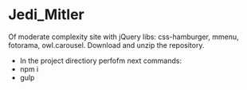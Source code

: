 # Jedi_Mitler
Of moderate complexity site with jQuery libs: css-hamburger, mmenu, fotorama, owl.carousel.
Download and unzip the repository. 
  * In the project directiory perfofm next commands:
   * npm i
   * gulp
